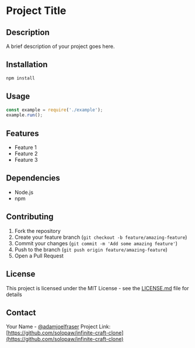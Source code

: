 # Project Title

## Description
A brief description of your project goes here.

## Installation
```bash
npm install
```

## Usage
```javascript
const example = require('./example');
example.run();
```

## Features
- Feature 1
- Feature 2
- Feature 3

## Dependencies
- Node.js
- npm

## Contributing
1. Fork the repository
2. Create your feature branch (`git checkout -b feature/amazing-feature`)
3. Commit your changes (`git commit -m 'Add some amazing feature'`)
4. Push to the branch (`git push origin feature/amazing-feature`)
5. Open a Pull Request

## License
This project is licensed under the MIT License - see the [LICENSE.md](LICENSE.md) file for details

## Contact
Your Name - [@adamjoelfraser](https://twitter.com/adamjoelfraser)
Project Link: [https://github.com/solopaw/infinite-craft-clone](https://github.com/solopaw/infinite-craft-clone)
